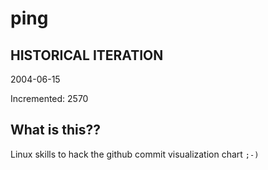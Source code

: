 # ping

## HISTORICAL ITERATION
2004-06-15

Incremented: 2570

## What is this?? 
Linux skills to hack the github commit visualization chart `;-)`
